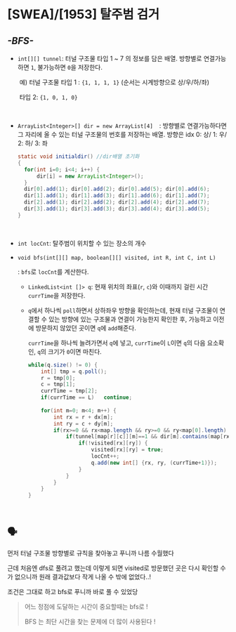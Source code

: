 # [SWEA]/[1953] 탈주범 검거

## *-BFS-*

* `int[][] tunnel`: 터널 구조물 타입 1 ~ 7 의 정보를 담은 배열. 방향별로 연결가능 하면 `1`, 불가능하면 `0`을 저장한다.

  ​							예) 터널 구조물 타입 1 : `{1, 1, 1, 1}` (순서는 시계방향으로 상/우/하/좌)

  ​														        타입 2: `{1, 0, 1, 0}`

  </br>

* `ArrayList<Integer>[] dir = new ArrayList[4]	`: 방향별로 연결가능하다면 그 자리에 올 수 있는 터널 구조물의 번호를 저장하는 배열. 방향은 idx 0: 상/ 1: 우/ 2: 하/ 3: 좌

  ```java
  static void initialdir() //dir배열 초기화
  {
  	for(int i=0; i<4; i++) {
  		dir[i] = new ArrayList<Integer>();
  	}
  	dir[0].add(1); dir[0].add(2); dir[0].add(5); dir[0].add(6);
  	dir[1].add(1); dir[1].add(3); dir[1].add(6); dir[1].add(7);
  	dir[2].add(1); dir[2].add(2); dir[2].add(4); dir[2].add(7);
  	dir[3].add(1); dir[3].add(3); dir[3].add(4); dir[3].add(5);		
  }
  ```

  </br>

* `int locCnt`: 탈주범이 위치할 수 있는 장소의 개수

* `void bfs(int[][] map, boolean[][] visited, int R, int C, int L)`

  : `bfs`로 `locCnt`를 계산한다.

  * `LinkedList<int []> q`: 현재 위치의 좌표(`r`, `c`)와 이때까지 걸린 시간 `currTime`을 저장한다.

  * `q`에서 하나씩 `poll`하면서 상하좌우 방향을 확인하는데, 현재 터널 구조물이 연결할 수 있는 방향에 있는 구조물과 연결이 가능한지 확인한 후, 가능하고 이전에 방문하지 않았던 곳이면 `q`에 `add`해준다.

    `currTime`을 하나씩 늘려가면서 `q`에 넣고, `currTime`이 `L`이면 `q`의 다음 요소확인, `q`의 크기가 `0`이면 마친다.

    ```java
    while(q.size() != 0) {
    	int[] tmp = q.poll();
    	r = tmp[0];
    	c = tmp[1];
    	currTime = tmp[2];
    	if(currTime == L)	continue;
    			
    	for(int m=0; m<4; m++) {
    		int rx = r + dx[m];
    		int ry = c + dy[m];
    		if(rx>=0 && rx<map.length && ry>=0 && ry<map[0].length) {
    			if(tunnel[map[r][c]][m]==1 && dir[m].contains(map[rx][ry])) {
    				if(!visited[rx][ry]) {
    					visited[rx][ry] = true;
    					locCnt++;
    					q.add(new int[] {rx, ry, (currTime+1)});
    				}
    			}
    		}
    	}
    }
    ```

    </br>

## :speaking_head:

먼저 터널 구조물 방향별로 규칙을 찾아놓고 푸니까 나름 수월했다

근데 처음엔 dfs로 풀려고 했는데 이렇게 되면 visited로 방문했던 곳은 다시 확인할 수가 없으니까 원래 결과값보다 작게 나올 수 밖에 없었다..!

조건은 그대로 하고 bfs로 푸니까 바로 풀 수 있었당

> 어느 정점에 도달하는 시간이 중요할때는 bfs로 !
>
> BFS 는 최단 시간을 찾는 문제에 더 많이 사용된다 !
